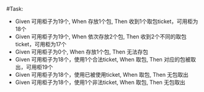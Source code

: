 


#Task:

- Given 可用柜子为19个, When 存放1个包, Then 收到1个取包ticket，可用柜为18个
- Given 可用柜子为19个, When 依次存放2个包, Then 收到2个不同的取包ticket，可用柜为17个
- Given 可用柜子为0个, When 存放1个包, Then 无法存包
- Given 可用柜子为18个，使用1个合法ticket, When 取包, Then 对应的包被取出，可用柜19个
- Given 可用柜子为18个，使用已被使用ticket, When 取包, Then 无包取出
- Given 可用柜子为18个，使用1个非法ticket, When 取包, Then 无包取出